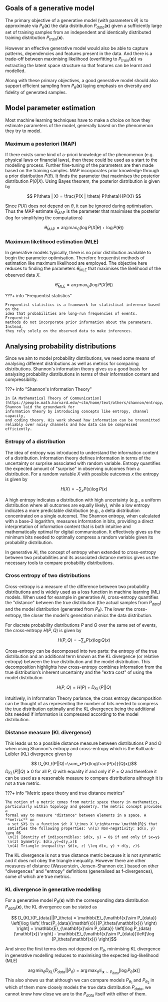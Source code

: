 ## Goals of a generative model ##

The primary objective of a generative model (with parameters $\theta$) is to approximate via $P_\theta(\mathbf{x})$ the data distribution $P_{data}(\mathbf{x})$ given a sufficiently large set of training samples from an independent and identically distributed training distribution $P_{train}(\mathbf{x})$. 

However an effective generative model would also be able to capture patterns, dependencies and features present in the data. And there is a trade-off between maximising likelihood (overfitting to $P_{train}(\mathbf{x})$) vs extracting the latent space structure so that features can be learnt and modelled.

Along with these primary objectives, a good generative model should also support efficient sampling from $P_\theta(\mathbf{x})$ laying emphasis on diversity and fidelity of generated samples.

## Model parameter estimation ##

Most machine learning techniques have to make a choice on how they estimate parameters of the model, generally based on the phenomenon they try to model. 

### Maximum a posteriori (MAP) ###

If there exists some kind of a-priori knowledge of the phenomenon (e.g. physical laws or financial laws), then these could be used as a start to the modelling process. Further fine-tuning of the parameters are then made based on the training samples. MAP incorporates prior knowledge through a prior distribution $P(\theta)$. It finds the parameter that maximises the posterior distribution $P(\theta | X)$. Using Bayes theorem, the posterior distribution is given by

$$
P(\theta | X) = \frac{P(X | \theta) P(\theta)}{P(X)}
$$

Since $P(X)$ does not depend on $\theta$, it can be ignored during optimisation. Thus the MAP estimate $\hat{\theta}_{\text{MAP}}$​ is the parameter that maximises the posterior (log for simplifying the computations)

$$
\hat{\theta}_{\text{MAP}} = \arg \max_{\theta} \big( \log P(X | \theta) + \log P(\theta) \big)
$$

### Maximum  likelihood estimation (MLE) ###

In generative models typically, there is no prior distribution available to begin the parameter optimisation. Therefore frequentist methods of estimation like maximum likelihood are employed. The objective here reduces to finding the parameters $\hat{\theta}_{\text{MLE}}$ that maximises the likelihood of the observed data $X$. 

$$
\hat{\theta}_{\text{MLE}} = \arg \max_{\theta} \big(\log P(X | \theta) \big)
$$

???+ info "Frequentist statistics"

    Frequentist statistics is a framework for statistical inference based on the
    idea that probabilities are long-run frequencies of events. Frequentist 
    methods do not incorporate prior information about the parameters. Instead,
    they rely solely on the observed data to make inferences.

## Analysing probability distributions ##

Since we aim to model probability distributions, we need some means of analysing different distributions as well as metrics for comparing distributions. Shannon's information theory gives us a good basis for analysing probability distributions in terms of their information content and compressibility.

???+ info "Shannon's Information Theory"

    In [A Mathematical Theory of Communication](https://people.math.harvard.edu/~ctm/home/text/others/shannon/entropy/entropy.pdf), Shannon laid the groundwork for 
    information theory by introducing concepts like entropy, channel capacity,
    and coding theory. His work showed how information can be transmitted
    reliably over noisy channels and how data can be compressed efficiently.

### Entropy of a distribution ###

The idea of entropy was introduced to understand the information content of a distribution. Information theory defines information in terms of the uncertainty or surprise associated with random variable. Entropy quantifies the expected amount of "surprise" in observing outcomes from a distribution. For a random variable $X$ with possible outcomes $x$ the entropy is given by

$$
H(X) = -\sum_x P(x) \log P(x)
$$

A high entropy indicates a distribution with high uncertainty (e.g., a uniform distribution where all outcomes are equally likely), while a low entropy indicates a more predictable distribution (e.g., a delta distribution concentrated on a single outcome). The Shannon entropy, when calculated with a base-2 logarithm, measures information in bits, providing a direct interpretation of information content that is both intuitive and mathematically optimal for digital communication. It effectively gives us the minimum bits needed to optimally compress a random variable given its probability distribution.

In generative AI, the concept of entropy when extended to cross-entropy between two probabilities and its associated distance metrics gives us the necessary tools to compare probability distributions.
### Cross entropy of two distributions ###

Cross-entropy is a measure of the difference between two probability distributions and is widely used as a loss function in machine learning (ML) models. When used for example in generative AI, cross-entropy quantifies the "distance" between the true distribution (the actual samples from $P_{data}$) and the model distribution (generated from $P_\theta$). The lower the cross-entropy, the closer the model's generation mimics the data distribution. 

For discrete probability distributions $P$ and $Q$ over the same set of events, the cross-entropy $H(P,Q)$ is given by 

$$
H(P, Q) = -\sum_{x}P(x)\log Q(x)
$$

Cross-entropy can be decomposed into two parts: the entropy of the true distribution and an additional term known as the KL divergence (or relative entropy) between the true distribution and the model distribution. This decomposition highlights how cross-entropy combines information from the true distribution’s inherent uncertainty and the "extra cost" of using the model distribution 

$$
H(P, Q) = H(P) + D_{KL}(P||Q)
$$

Intuitively, in Information Theory parlance, the cross entropy decomposition can be thought of as representing the number of bits needed to compress the true distribution optimally and the KL divergence being the additional bits needed if information is compressed according to the model distribution.
### Distance measure (KL divergence) ###

This leads us to a possible distance measure between distributions $P$ and $Q$ when using Shannon's entropy and cross-entropy which is the Kullback-Leibler (KL) divergence given by

$$
D_{KL}​(P||Q)=\sum_x​P(x)log\frac{P(x)}{Q(x)}​
$$
$D_{KL}(P||Q) \ge 0$ for all $P$, $Q$ with equality if and only if $P = Q$ and therefore it can be used as a reasonable measure to compare distributions although it is not a true metric.

???+ info "Metric space theory and true distance metrics"

    The notion of a metric comes from metric space theory in mathematics,
    particularly within topology and geometry. The metric concept provides a
    formal way to measure "distance" between elements in a space. A **metric** on
     a set $X$ is a function $d: X \times X \rightarrow \mathbb{R}$ that
     satisfies the following properties: \n(1) Non-negativity: $d(x, y) \geq 0$ 
     \n(2) Identity of indiscernibles: $d(x, y) = 0$ if and only if $x=y$
     \n(3) Symmetry: $d(x,y)=d(y,x)$ 
     \n(4) Triangle inequality: $d(x, z) \leq d(x, y) + d(y, z)$

The KL divergence is not a true distance metric because it is not symmetric and it does not obey the triangle inequality. However there are other measures of distance (Wasserstein, Jensen-Shannon etc.) based on other "divergences" and "entropy" definitions (generalised as f-divergences), some of which are true metrics.

### KL divergence in generative modelling ###

For a generative model $P_\theta(\mathbf{x})$ with the corresponding data distribution $P_{data}(\mathbf{x})$, the KL divergence can be stated as

$$
D_{KL}​(P_{data}||P_\theta) = \mathbb{E}_{\mathbf{x}\sim P_{data}} ​\left[\log \left( \frac{P_{data}(\mathbf{x})}{P_\theta(\mathbf{x})} \right) \right] = \mathbb{E}_{\mathbf{x}\sim P_{data}} ​\left[\log P_{data}(\mathbf{x}) \right] - \mathbb{E}_{\mathbf{x}\sim P_{data}} ​\left[\log {P_\theta(\mathbf{x})} \right]​
$$

And since the first terms does not depend on $P_\theta$, minimising KL divergence in generative modelling reduces to maximising the expected log-likelihood (MLE)

$$
\arg \min_{\theta} D_{KL}​(P_{data}||P_\theta) = \arg \max_{\theta}\mathbb{E}_{\mathbf{x}\sim P_{data}} ​\left[\log {P_\theta(\mathbf{x})} \right]
$$
This also shows us that although we can compare models $P_{\theta_1}$ and $P_{\theta_2}$ in which of them more closely models the true data distribution $P_{data}$, we cannot know how close we are to the $P_{data}$ itself with either of them.
